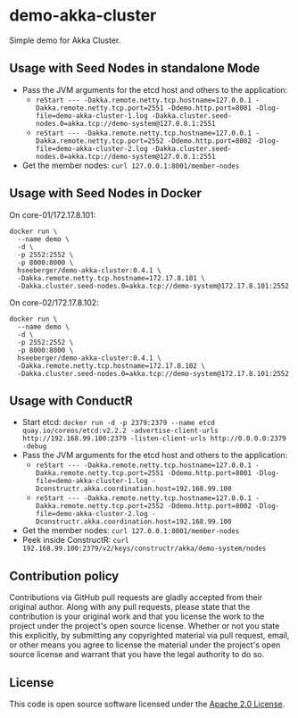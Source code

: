 # demo-akka-cluster #

Simple demo for Akka Cluster.

## Usage with Seed Nodes in standalone Mode ##

- Pass the JVM arguments for the etcd host and others to the application:
  - `reStart --- -Dakka.remote.netty.tcp.hostname=127.0.0.1 -Dakka.remote.netty.tcp.port=2551 -Ddemo.http.port=8001 -Dlog-file=demo-akka-cluster-1.log -Dakka.cluster.seed-nodes.0=akka.tcp://demo-system@127.0.0.1:2551`
  - `reStart --- -Dakka.remote.netty.tcp.hostname=127.0.0.1 -Dakka.remote.netty.tcp.port=2552 -Ddemo.http.port=8002 -Dlog-file=demo-akka-cluster-2.log -Dakka.cluster.seed-nodes.0=akka.tcp://demo-system@127.0.0.1:2551`
- Get the member nodes: `curl 127.0.0.1:8001/member-nodes`

## Usage with Seed Nodes in Docker ##

On core-01/172.17.8.101:

```
docker run \
  --name demo \
  -d \
  -p 2552:2552 \
  -p 8000:8000 \
  hseeberger/demo-akka-cluster:0.4.1 \
  -Dakka.remote.netty.tcp.hostname=172.17.8.101 \
  -Dakka.cluster.seed-nodes.0=akka.tcp://demo-system@172.17.8.101:2552
```

On core-02/172.17.8.102:

```
docker run \
  --name demo \
  -d \
  -p 2552:2552 \
  -p 8000:8000 \
  hseeberger/demo-akka-cluster:0.4.1 \
  -Dakka.remote.netty.tcp.hostname=172.17.8.102 \
  -Dakka.cluster.seed-nodes.0=akka.tcp://demo-system@172.17.8.101:2552
```

## Usage with ConductR ##

- Start etcd: `docker run -d -p 2379:2379 --name etcd quay.io/coreos/etcd:v2.2.2 -advertise-client-urls http://192.168.99.100:2379 -listen-client-urls http://0.0.0.0:2379 -debug`
- Pass the JVM arguments for the etcd host and others to the application:
  - `reStart --- -Dakka.remote.netty.tcp.hostname=127.0.0.1 -Dakka.remote.netty.tcp.port=2551 -Ddemo.http.port=8001 -Dlog-file=demo-akka-cluster-1.log -Dconstructr.akka.coordination.host=192.168.99.100`
  - `reStart --- -Dakka.remote.netty.tcp.hostname=127.0.0.1 -Dakka.remote.netty.tcp.port=2552 -Ddemo.http.port=8002 -Dlog-file=demo-akka-cluster-2.log -Dconstructr.akka.coordination.host=192.168.99.100`
- Get the member nodes: `curl 127.0.0.1:8001/member-nodes`
- Peek inside ConstructR: `curl 192.168.99.100:2379/v2/keys/constructr/akka/demo-system/nodes`

## Contribution policy ##

Contributions via GitHub pull requests are gladly accepted from their original author. Along with any pull requests, please state that the contribution is your original work and that you license the work to the project under the project's open source license. Whether or not you state this explicitly, by submitting any copyrighted material via pull request, email, or other means you agree to license the material under the project's open source license and warrant that you have the legal authority to do so.

## License ##

This code is open source software licensed under the [Apache 2.0 License](http://www.apache.org/licenses/LICENSE-2.0.html).
